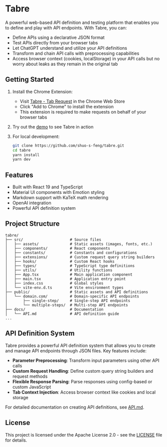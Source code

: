 # Tabre

A powerful web-based API definition and testing platform that enables you to define and play with API endpoints. With Tabre, you can:

- Define APIs using a declarative JSON format
- Test APIs directly from your browser tabs
- Let ChatGPT understand and utilize your API definitions
- Transform and chain API calls with preprocessing capabilities
- Access browser context (cookies, localStorage) in your API calls but no worry about leaks as they remain in the original tab

## Getting Started

1. Install the Chrome Extension:

   - Visit [Tabre - Tab Request](https://chromewebstore.google.com/detail/tabre-tab-request/gbjmofioeokcjcpmdpcpoelpkljihdjg) in the Chrome Web Store
   - Click "Add to Chrome" to install the extension
   - This extension is required to make requests on behalf of your browser tabs

2. Try out the [demo](https://demo.tabre.org/) to see Tabre in action

3. For local development:
   ```bash
   git clone https://github.com/shuo-s-feng/tabre.git
   cd tabre
   yarn install
   yarn dev
   ```

## Features

- Built with React 19 and TypeScript
- Material UI components with Emotion styling
- Markdown support with KaTeX math rendering
- OpenAI integration
- Powerful API definition system

## Project Structure

```
tabre/
├── src/                     # Source files
│   ├── assets/              # Static assets (images, fonts, etc.)
│   ├── components/          # React components
│   ├── constants/           # Constants and configurations
│   ├── extensions/          # Custom request query string builders
│   ├── hooks/               # Custom React hooks
│   ├── types/               # TypeScript type definitions
│   ├── utils/               # Utility functions
│   ├── App.tsx              # Main application component
│   ├── main.tsx             # Application entry point
│   ├── index.css            # Global styles
│   └── vite-env.d.ts        # Vite environment types
├── public/                  # Static assets and API definitions
│   └── domain.com/          # Domain-specific API endpoints
│       ├── single-step/     # Single-step API endpoints
│       └── multiple-steps/  # Multi-step API endpoints
├── docs/                    # Documentation
│   └── API.md               # API definition guide
...
```

## API Definition System

Tabre provides a powerful API definition system that allows you to create and manage API endpoints through JSON files. Key features include:

- **Parameter Preprocessing**: Transform input parameters using other API calls
- **Custom Request Handling**: Define custom query string builders and request methods
- **Flexible Response Parsing**: Parse responses using config-based or custom JavaScript
- **Tab Context Injection**: Access browser context like cookies and local storage

For detailed documentation on creating API definitions, see [API.md](API.md).

## License

This project is licensed under the Apache License 2.0 - see the [LICENSE](LICENSE) file for details.
